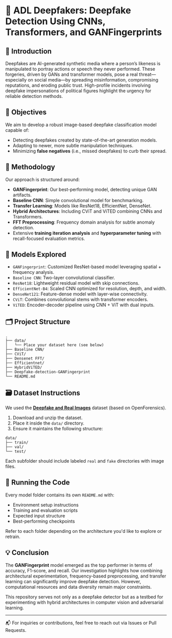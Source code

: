 # 🧠 ADL Deepfakers: Deepfake Detection Using CNNs, Transformers, and GANFingerprints

## 📌 Introduction

Deepfakes are AI-generated synthetic media where a person’s likeness is manipulated to portray actions or speech they never performed. These forgeries, driven by GANs and transformer models, pose a real threat—especially on social media—by spreading misinformation, compromising reputations, and eroding public trust. High-profile incidents involving deepfake impersonations of political figures highlight the urgency for reliable detection methods.

## 🌟 Objectives

We aim to develop a robust image-based deepfake classification model capable of:

- Detecting deepfakes created by state-of-the-art generation models.
- Adapting to newer, more subtle manipulation techniques.
- Minimizing **false negatives** (i.e., missed deepfakes) to curb their spread.

## 🧪 Methodology

Our approach is structured around:

- **GANFingerprint**: Our best-performing model, detecting unique GAN artifacts.
- **Baseline CNN**: Simple convolutional model for benchmarking.
- **Transfer Learning**: Models like ResNet18, EfficientNet, DenseNet.
- **Hybrid Architectures**: Including CViT and ViTED combining CNNs and Transformers.
- **FFT Preprocessing**: Frequency domain analysis for subtle anomaly detection.
- Extensive **training iteration analysis** and **hyperparameter tuning** with recall-focused evaluation metrics.

## 🤖 Models Explored

- `GANFingerprint`: Customized ResNet-based model leveraging spatial + frequency analysis.
- `Baseline CNN`: Two-layer convolutional classifier.
- `ResNet18`: Lightweight residual model with skip connections.
- `EfficientNet-B4`: Scaled CNN optimized for resolution, depth, and width.
- `DenseNet121`: Feature-dense model with layer-wise connectivity.
- `CViT`: Combines convolutional stems with transformer encoders.
- `ViTED`: Encoder-decoder pipeline using CNN + ViT with dual inputs.

## 🗂️ Project Structure

```
.
├── data/
│   └── Place your dataset here (see below)
├── Baseline CNN/
├── CViT/
├── Densenet FFT/
├── Efficientnet/
├── HybridViTED/
├── Deepfake-detection-GANFingerprint
└── README.md
```

## 🗃️ Dataset Instructions

We used the **[Deepfake and Real Images](https://www.kaggle.com/datasets/manjilkarki/deepfake-and-real-images)** dataset (based on OpenForensics).

1. Download and unzip the dataset.
2. Place it inside the `data/` directory.
3. Ensure it maintains the following structure:

```plaintext
data/
├── train/
├── val/
└── test/
```

Each subfolder should include labeled `real` and `fake` directories with image files.

## 📁 Running the Code

Every model folder contains its own `README.md` with:

- Environment setup instructions
- Training and evaluation scripts
- Expected input structure
- Best-performing checkpoints

Refer to each folder depending on the architecture you'd like to explore or retrain.

## 💡 Conclusion

The **GANFingerprint** model emerged as the top performer in terms of accuracy, F1-score, and recall. Our investigation highlights how combining architectural experimentation, frequency-based preprocessing, and transfer learning can significantly improve deepfake detection. However, computational resources and data diversity remain major constraints.

This repository serves not only as a deepfake detector but as a testbed for experimenting with hybrid architectures in computer vision and adversarial learning.

---

📬 For inquiries or contributions, feel free to reach out via Issues or Pull Requests.

